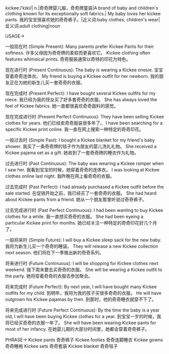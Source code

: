 kickee:/ˈkɪki/| n.|奇奇牌婴儿服，奇奇牌童装|A brand of baby and children's clothing known for its exceptionally soft fabrics.| My baby loves her kickee pants. 我的宝宝很喜欢她的奇奇裤子。|近义词:baby clothes, children's wear|反义词:adult clothing|noun

USAGE->

一般现在时 (Simple Present):
Many parents prefer Kickee Pants for their softness. 许多父母因为奇奇牌的柔软而更喜欢它。
Kickee clothing often features whimsical prints. 奇奇服装通常以奇特的印花为特色。

现在进行时 (Present Continuous):
The baby is wearing a Kickee onesie. 宝宝穿着奇奇连体衣。
My friend is buying a Kickee outfit for her newborn. 我的朋友正在为她的新生儿买一套奇奇的衣服。


现在完成时 (Present Perfect):
I have bought several Kickee outfits for my niece. 我已经为我的侄女买了好多套奇奇的衣服。
She has always loved the feel of Kickee fabrics. 她一直都很喜欢奇奇面料的感觉。

现在完成进行时 (Present Perfect Continuous):
They have been selling Kickee clothes for years. 他们已经卖奇奇服装很多年了。
I have been searching for a specific Kickee print online. 我一直在网上搜索一种特定的奇奇印花。


一般过去时 (Simple Past):
I bought a Kickee blanket for my friend's baby shower. 我买了一条奇奇牌的毯子作为朋友的婴儿洗礼礼物。
She received a Kickee pajama set as a gift. 她收到了一套奇奇牌的睡衣作为礼物。


过去进行时 (Past Continuous):
The baby was wearing a Kickee romper when I saw her. 我看到宝宝的时候，她穿着奇奇的连体衣。
I was looking at Kickee clothes online last night. 我昨晚在网上看奇奇的衣服。


过去完成时 (Past Perfect):
I had already purchased a Kickee outfit before the sale started. 在促销开始之前，我已经买了一套奇奇的衣服。
She had heard about Kickee pants from a friend. 她从一个朋友那里听说过奇奇裤子。


过去完成进行时 (Past Perfect Continuous):
I had been wanting to buy Kickee clothes for a while. 我一直想买奇奇的衣服。
She had been eyeing a particular Kickee print for months. 她已经关注一种特定的奇奇印花好几个月了。


一般将来时 (Simple Future):
I will buy a Kickee sleep sack for the new baby. 我将为新生儿买一个奇奇的睡袋。
They will release a new Kickee collection next season. 他们将在下一季推出新的奇奇系列。


将来进行时 (Future Continuous):
I will be shopping for Kickee clothes next weekend. 我下周末要去买奇奇的衣服。
She will be wearing a Kickee outfit to the party. 她将穿着奇奇的衣服去参加聚会。


将来完成时 (Future Perfect):
By next year, I will have bought many Kickee outfits for my child. 到明年，我将为我的孩子买很多奇奇的衣服。
He will have outgrown his Kickee pajamas by then. 到那时，他的奇奇睡衣就穿不下了。


将来完成进行时 (Future Perfect Continuous):
By the time the baby is a year old, I will have been buying Kickee clothes for a year. 到宝宝一岁的时候，我将已经买奇奇的衣服一年了。
She will have been wearing Kickee pants for most of her infancy. 在她婴儿期的大部分时间里，她都会穿着奇奇裤子。



PHRASE->
Kickee pants 奇奇裤子
Kickee footies 奇奇连脚睡衣
Kickee gowns 奇奇睡袍
Kickee sets 奇奇套装
Kickee blanket 奇奇毯子
